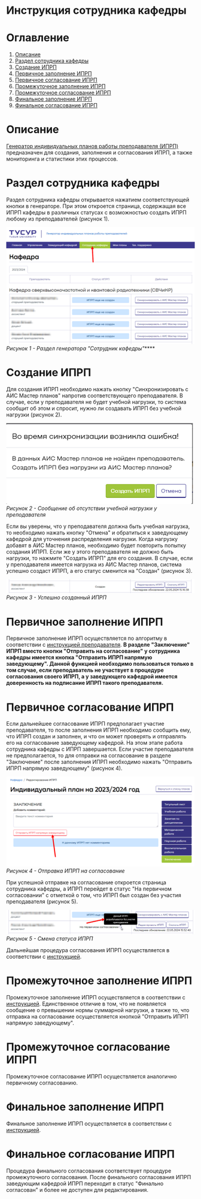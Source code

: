 # Инструкция сотрудника кафедры
# Оглавление
1. [Описание](#Описание)
2. [Раздел сотрудника кафедры](#Раздел%20сотрудника%20кафедры)
3. [Создание ИПРП](#Создание%20ИПРП)
4. [Первичное заполнение ИПРП](#Первичное%20заполнение%20ИПРП)
5. [Первичное согласование ИПРП](#Первичное%20согласование%20ИПРП)
6. [Промежуточное заполнение ИПРП](#Промежуточное%20заполнение%20ИПРП)
7. [Промежуточное согласование ИПРП](#Промежуточное%20согласование%20ИПРП)
8. [Финальное заполнение ИПРП](#Финальное%20заполнение%20ИПРП)
9. [Финальное согласование ИПРП](#Финальное%20согласование%20ИПРП)
# Описание

[Генератор индивидуальных планов работы преподавателя (ИПРП)](https://ppsworkplan.tusur.ru/) предназначен для создания, заполнения и согласования ИПРП, а также мониторинга и статистики этих процессов.

# Раздел сотрудника кафедры

Раздел сотрудника кафедры открывается нажатием соответствующей кнопки в генераторе. При этом откроется страница, содержащая все ИПРП кафедры в различных статусах с возможностью создать ИПРП любому из преподавателей (рисунок 1).

![](./attachments/Pasted-image-20240522150455.png)
*Рисунок 1 - Раздел генератора "Сотрудник кафедры"*****

# Создание ИПРП

Для создания ИПРП необходимо нажать кнопку "Синхронизировать с АИС Мастер планов" напротив соответствующего преподавателя. В случае, если у преподавателя не будет учебной нагрузки, то система сообщит об этом и спросит, нужно ли создавать ИПРП без учебной нагрузки (рисунок 2).

![](./attachments/Pasted-image-20240522151324.png)
*Рисунок 2 - Сообщение об отсутствии учебной нагрузки у преподавателя*

Если вы уверены, что у преподавателя должна быть учебная нагрузка, то необходимо нажать кнопку "Отмена" и обратиться к заведующему кафедрой для уточнения распределения нагрузки. Когда нагрузку добавят в АИС Мастер планов, необходимо будет повторить попытку создания ИПРП. Если же у этого преподавателя не должно быть нагрузки, то нажмите "Создать ИПРП" для его создания.
В случае, если у преподавателя имеется нагрузка из АИС Мастер планов, система успешно создаст ИПРП, а его статус сменится на "Создан" (рисунок 3).

![](./attachments/Pasted-image-20240522151742.png)
*Рисунок 3 - Успешно созданный ИПРП*

# Первичное заполнение ИПРП
Первичное заполнение ИПРП осуществляется по алгоритму в соответствии с  [ инструкцией преподавателя](Инструкция%20преподавателя.md#первичное-заполнение-ипрп).
**В разделе "Заключение" ИПРП вместо кнопки "Отправить на согласование" у сотрудника кафедры имеется кнопка "Отправить ИПРП напрямую заведующему". Данной функцией необходимо пользоваться только в том случае, если преподаватель не участвует в процедуре согласования своего ИПРП, а у заведующего кафедрой имеется доверенность на подписание ИПРП такого преподавателя.** 
# Первичное согласование ИПРП

Если дальнейшее согласование ИПРП предполагает участие преподавателя, то после заполнения ИПРП необходимо сообщить ему, что ИПРП создан и заполнен, и что он может проверять и отправлять его на согласование заведующему кафедрой. На этом этапе работа сотрудника кафедры с ИПРП завершается.
Если участие преподавателя не предполагается, то для отправки на согласование в разделе "Заключение" после заполнения ИПРП необходимо нажать "Отправить ИПРП напрямую заведующему" (рисунок 4).

![](./attachments/Pasted-image-20240522155149.png)
*Рисунок 4 - Отправка ИПРП на согласование*

При успешной отправке на согласование откроется страница сотрудника кафедры, а ИПРП перейдет в статус "На первичном согласовании" с отметкой о том, что ИПРП был создан без участия преподавателя (рисунок 5).

![](./attachments/Pasted-image-20240522155424.png)
*Рисунок 5 - Смена статуса ИПРП*

Дальнейшая процедура согласования ИПРП осуществляется в соответствии с [инструкцией](Инструкция%20преподавателя.md#первичное-согласование-ИПРП).

# Промежуточное заполнение ИПРП

Промежуточное заполнение ИПРП осуществляется в соответствии с [инструкцией](Инструкция%20преподавателя.md#промежуточное-заполнение-ипрп). Единственное отличие в том, что не появляется сообщение о превышении нормы суммарной нагрузки, а также то, что отправка на согласование осуществляется кнопкой "Отправить ИПРП напрямую заведующему".
# Промежуточное согласование ИПРП

Промежуточное согласование ИПРП осуществляется аналогично первичному согласованию.

# Финальное заполнение ИПРП

Финальное заполнение ИПРП осуществляется в соответствии с [инструкцией](Инструкция%20преподавателя.md#финальное-заполнение-ипрп).
# Финальное согласование ИПРП

Процедура финального согласования соответствует процедуре промежуточного согласования. После финального согласования ИПРП заведующим кафедрой ИПРП переходит в статус "Финально согласован" и более не доступен для редактирования.